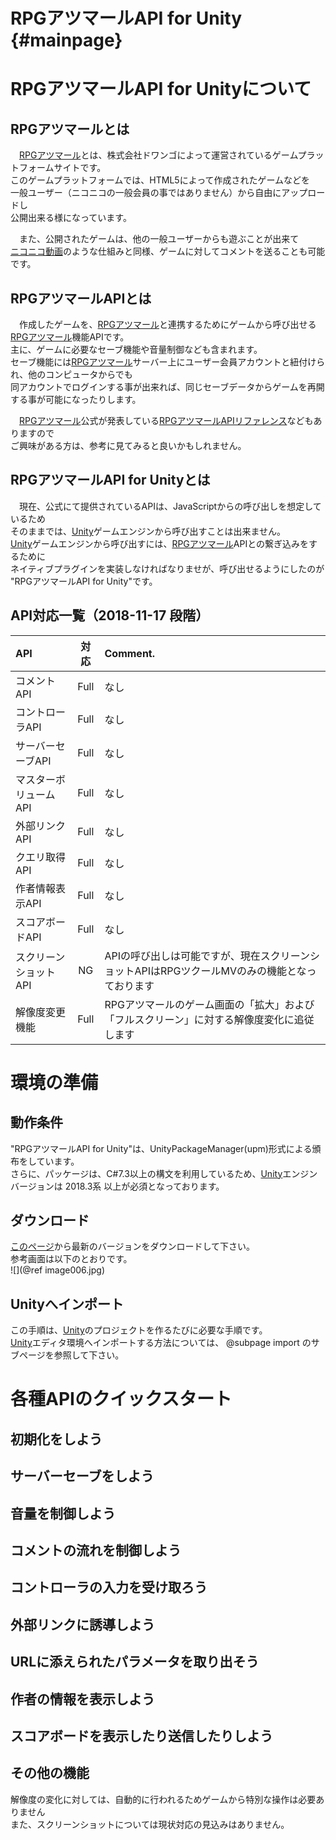 RPGアツマールAPI for Unity {#mainpage}
===

# RPGアツマールAPI for Unityについて

## RPGアツマールとは

　[RPGアツマール]とは、株式会社ドワンゴによって運営されているゲームプラットフォームサイトです。  
このゲームプラットフォームでは、HTML5によって作成されたゲームなどを  
一般ユーザー（ニコニコの一般会員の事ではありません）から自由にアップロードし  
公開出来る様になっています。  
  

　また、公開されたゲームは、他の一般ユーザーからも遊ぶことが出来て  
[ニコニコ動画]のような仕組みと同様、ゲームに対してコメントを送ることも可能です。  

## RPGアツマールAPIとは

　作成したゲームを、[RPGアツマール]と連携するためにゲームから呼び出せる[RPGアツマール]機能APIです。  
主に、ゲームに必要なセーブ機能や音量制御なども含まれます。  
セーブ機能には[RPGアツマール]サーバー上にユーザー会員アカウントと紐付けられ、他のコンピュータからでも  
同アカウントでログインする事が出来れば、同じセーブデータからゲームを再開する事が可能になったりします。
  

　[RPGアツマール]公式が発表している[RPGアツマールAPIリファレンス]などもありますので  
ご興味がある方は、参考に見てみると良いかもしれません。

## RPGアツマールAPI for Unityとは

　現在、公式にて提供されているAPIは、JavaScriptからの呼び出しを想定しているため  
そのままでは、[Unity]ゲームエンジンから呼び出すことは出来ません。  
[Unity]ゲームエンジンから呼び出すには、[RPGアツマール]APIとの繋ぎ込みをするために  
ネイティブプラグインを実装しなければなりませが、呼び出せるようにしたのが  
"RPGアツマールAPI for Unity"です。

## API対応一覧（2018-11-17 段階）

| API | 対応 | Comment. |
| :--- | :---: | :--- |
| コメントAPI | Full | なし |
| コントローラAPI | Full | なし |
| サーバーセーブAPI | Full | なし |
| マスターボリュームAPI | Full | なし |
| 外部リンクAPI | Full | なし |
| クエリ取得API | Full | なし |
| 作者情報表示API | Full | なし |
| スコアボードAPI | Full | なし |
| スクリーンショットAPI | NG | APIの呼び出しは可能ですが、現在スクリーンショットAPIはRPGツクールMVのみの機能となっております |
| 解像度変更機能 | Full | RPGアツマールのゲーム画面の「拡大」および「フルスクリーン」に対する解像度変化に追従します |

# 環境の準備

## 動作条件

"RPGアツマールAPI for Unity"は、UnityPackageManager(upm)形式による頒布をしています。  
さらに、パッケージは、C#7.3以上の構文を利用しているため、[Unity]エンジンバージョンは 2018.3系 以上が必須となっております。  

## ダウンロード

[このページ](https://bitbucket.org/Sinoa/rpgatsumaruapiforunity/downloads/)から最新のバージョンをダウンロードして下さい。  
参考画面は以下のとおりです。  
![](@ref image006.jpg)

## Unityへインポート

この手順は、[Unity]のプロジェクトを作るたびに必要な手順です。  
[Unity]エディタ環境へインポートする方法については、 @subpage import のサブページを参照して下さい。

# 各種APIのクイックスタート

## 初期化をしよう

## サーバーセーブをしよう

## 音量を制御しよう

## コメントの流れを制御しよう

## コントローラの入力を受け取ろう

## 外部リンクに誘導しよう

## URLに添えられたパラメータを取り出そう

## 作者の情報を表示しよう

## スコアボードを表示したり送信したりしよう

## その他の機能

解像度の変化に対しては、自動的に行われるためゲームから特別な操作は必要ありません  
また、スクリーンショットについては現状対応の見込みはありません。

[RPGアツマール]: https://game.nicovideo.jp/atsumaru/ "RPGアツマール"
[ニコニコ動画]: https://www.nicovideo.jp/video_top "ニコニコ動画"
[RPGアツマールAPIリファレンス]: https://atsumaru.github.io/api-references/ "RPGアツマールAPIリファレンス"
[Unity]: https://unity3d.com/jp "Unity"

